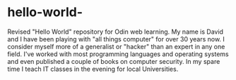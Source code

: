# hello-world-
Revised "Hello World" repository for Odin web learning.
My name is David and I have been playing with "all things computer" for over 30 years now.  I consider myself more of a generalist or "hacker" than an expert in any one field.  I've worked with most programming languages and operating systems and even published a couple of books on computer security.  In my spare time I teach IT classes in the evening for local Universities.
